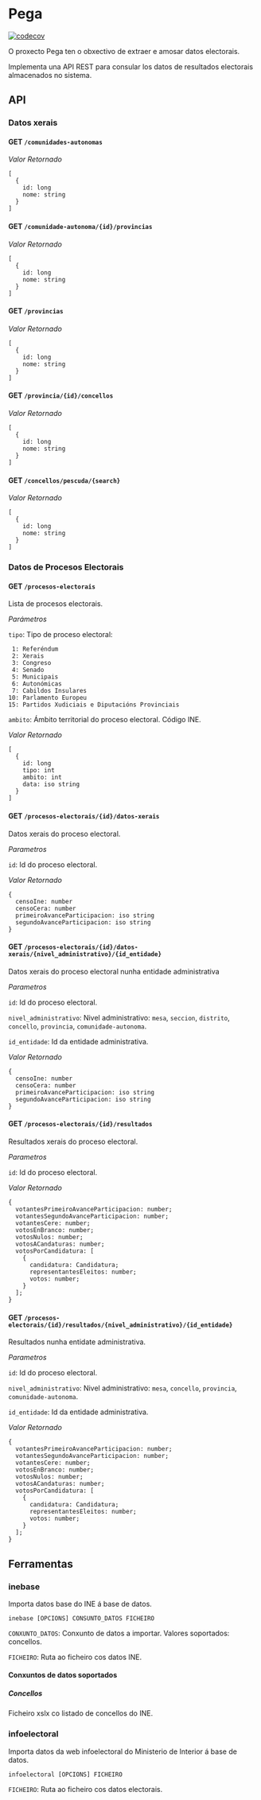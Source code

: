 # Pega

[![codecov](https://codecov.io/gh/earelin/pega/graph/badge.svg?token=7CXXF1vn9p)](https://codecov.io/gh/earelin/pega)

O proxecto Pega ten o obxectivo de extraer e amosar datos electorais.

Implementa una API REST para consular los datos de resultados
electorais almacenados no sistema.

## API

### Datos xerais

#### GET `/comunidades-autonomas`

*Valor Retornado*

```
[
  {
    id: long
    nome: string
  }
]
```

#### GET `/comunidade-autonoma/{id}/provincias`

*Valor Retornado*

```
[
  {
    id: long
    nome: string
  }
]
```

#### GET `/provincias`

*Valor Retornado*

```
[
  {
    id: long
    nome: string
  }
]
```

#### GET `/provincia/{id}/concellos`

*Valor Retornado*

```
[
  {
    id: long
    nome: string
  }
]
```

#### GET `/concellos/pescuda/{search}`

*Valor Retornado*

```
[
  {
    id: long
    nome: string
  }
]
```

### Datos de Procesos Electorais

#### GET `/procesos-electorais`

Lista de procesos electorais.

*Parámetros*

`tipo`: Tipo de proceso electoral:
```
 1: Referéndum
 2: Xerais
 3: Congreso
 4: Senado
 5: Municipais
 6: Autonómicas
 7: Cabildos Insulares
10: Parlamento Europeu
15: Partidos Xudiciais e Diputacións Provinciais
```
`ambito`: Ámbito territorial do proceso electoral.
Código INE.

*Valor Retornado*

```
[
  {
    id: long
    tipo: int
    ambito: int
    data: iso string
  }
]
```

#### GET `/procesos-electorais/{id}/datos-xerais`

Datos xerais do proceso electoral.

*Parametros*

`id`: Id do proceso electoral.

*Valor Retornado*

```
{
  censoIne: number
  censoCera: number
  primeiroAvanceParticipacion: iso string
  segundoAvanceParticipacion: iso string
}
```
#### GET `/procesos-electorais/{id}/datos-xerais/{nivel_administrativo}/{id_entidade}`

Datos xerais do proceso electoral nunha entidade administrativa

*Parametros*

`id`: Id do proceso electoral.

`nivel_administrativo`: Nivel administrativo: `mesa`, `seccion`, `distrito`, `concello`, `provincia`,
`comunidade-autonoma`.

`id_entidade`: Id da entidade administrativa.

*Valor Retornado*

```
{
  censoIne: number
  censoCera: number
  primeiroAvanceParticipacion: iso string
  segundoAvanceParticipacion: iso string
}
```

#### GET `/procesos-electorais/{id}/resultados`

Resultados xerais do proceso electoral.

*Parametros*

`id`: Id do proceso electoral.

*Valor Retornado*

```
{
  votantesPrimeiroAvanceParticipacion: number;
  votantesSegundoAvanceParticipacion: number;
  votantesCere: number;
  votosEnBranco: number;
  votosNulos: number;
  votosACandaturas: number;
  votosPorCandidatura: [
    {
      candidatura: Candidatura;
      representantesEleitos: number;
      votos: number;
    }
  ];
}
```

#### GET `/procesos-electorais/{id}/resultados/{nivel_administrativo}/{id_entidade}`

Resultados nunha entidate administrativa.

*Parametros*

`id`: Id do proceso electoral.

`nivel_administrativo`: Nivel administrativo: `mesa`, `concello`, `provincia`, `comunidade-autonoma`.

`id_entidade`: Id da entidade administrativa.

*Valor Retornado*

```
{
  votantesPrimeiroAvanceParticipacion: number;
  votantesSegundoAvanceParticipacion: number;
  votantesCere: number;
  votosEnBranco: number;
  votosNulos: number;
  votosACandaturas: number;
  votosPorCandidatura: [
    {
      candidatura: Candidatura;
      representantesEleitos: number;
      votos: number;
    }
  ];
}
```

## Ferramentas

### inebase

Importa datos base do INE á base de datos.

```
inebase [OPCIONS] CONSUNTO_DATOS FICHEIRO
```

`CONXUNTO_DATOS`: Conxunto de datos a importar. Valores soportados: concellos.

`FICHEIRO`: Ruta ao ficheiro cos datos INE.

#### Conxuntos de datos soportados

##### Concellos

Ficheiro xslx co listado de concellos do INE.

### infoelectoral

Importa datos da web infoelectoral do Ministerio de Interior á base de datos.

```
infoelectoral [OPCIONS] FICHEIRO
```

`FICHEIRO`: Ruta ao ficheiro cos datos electorais.
